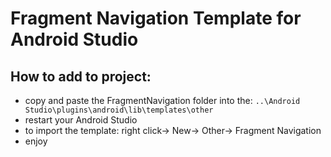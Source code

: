 # Fragment Navigation Template for Android Studio

## How to add to project:
- copy and paste the FragmentNavigation folder into the:
``
..\Android Studio\plugins\android\lib\templates\other
``
- restart your Android Studio
- to import the template: right click-> New-> Other-> Fragment Navigation
- enjoy
